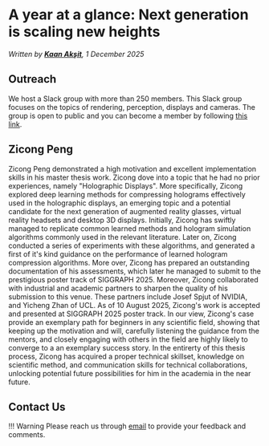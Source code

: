 # A year at a glance: Next generation is scaling new heights

_Written by [**Kaan Akşit**](https://kaanaksit.com), 1 December 2025_


## Outreach
We host a Slack group with more than 250 members.
This Slack group focuses on the topics of rendering, perception, displays and cameras.
The group is open to public and you can become a member by following [this link](../outreach/index.md).


## Zicong Peng
Zicong Peng demonstrated a high motivation and excellent implementation skills in his master thesis work. Zicong dove into a topic that he had no prior experiences, namely "Holographic Displays". More specifically, Zicong explored deep learning methods for compressing holograms effectively used in the holographic displays, an emerging topic and a potential candidate for the next generation of augmented reality glasses, virtual reality headsets and desktop 3D displays. Initially, Zicong has swiftly managed to replicate common learned methods and hologram simulation algorithms commonly used in the relevant literature. Later on, Zicong conducted a series of experiments with these algorithms, and generated a first of it's kind guidance on the performance of learned hologram compression algorithms. More over, Zicong has prepared an outstanding documentation of his assessments, which later he managed to submit to the prestigious poster track of SIGGRAPH 2025. Moreover, Zicong collaborated with industrial and academic partners to sharpen the quality of his submission to this venue. These partners include Josef Spjut of NVIDIA, and Yicheng Zhan of UCL. As of 10 August 2025, Zicong's work is accepted and presented at SIGGRAPH 2025 poster track. In our view, Zicong's case provide an exemplary path for beginners in any scientific field, showing that keeping up the motivation and will, carefully listening the guidance from the mentors, and closely engaging with others in the field are highly likely to converge to a an exemplary success story. In the entirerty of this thesis process, Zicong has acquired a proper technical skillset, knowledge on scientific method, and communication skills for technical collaborations, unlocking potential future possibilities for him in the academia in the near future.

## Contact Us
!!! Warning
    Please reach us through [email](mailto:kaanaksit@kaanaksit.com) to provide your feedback and comments.
